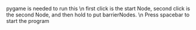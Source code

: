 pygame is needed to run this \n
first click is the start Node, second click is the second Node, and then hold to put barrierNodes. \n
Press spacebar to start the program
